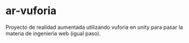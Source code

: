 # ar-vuforia

Proyecto de realidad aumentada utilizando vuforia en unity para pasar la materia de ingeniería web (igual paso).
